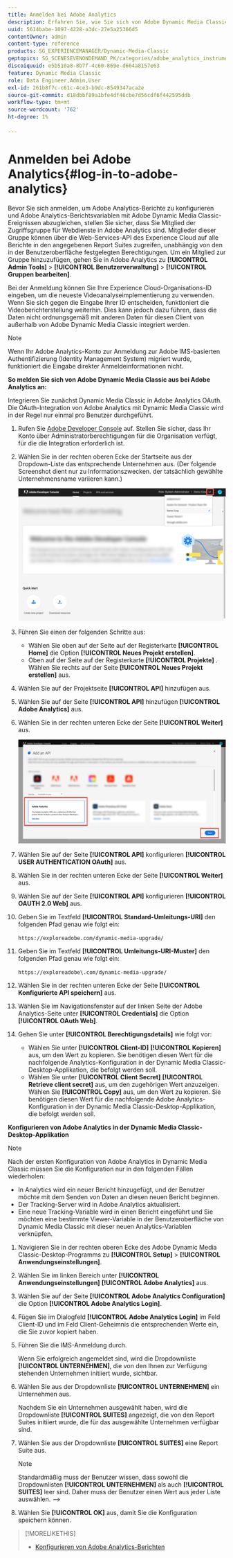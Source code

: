 ```yaml
---
title: Anmelden bei Adobe Analytics
description: Erfahren Sie, wie Sie sich von Adobe Dynamic Media Classic aus bei Adobe Analytics anmelden.
uuid: 5614babe-1097-4228-a3dc-27e5a25366d5
contentOwner: admin
content-type: reference
products: SG_EXPERIENCEMANAGER/Dynamic-Media-Classic
geptopics: SG_SCENESEVENONDEMAND_PK/categories/adobe_analytics_instrumentation_kit
discoiquuid: e5b510a8-8b7f-4c60-869e-d664a8157e63
feature: Dynamic Media Classic
role: Data Engineer,Admin,User
exl-id: 261b8f7c-c61c-4ce3-b9dc-8549347aca2e
source-git-commit: d18dbbf89a1bfe4df46cbe7d56cdf6f442595ddb
workflow-type: tm+mt
source-wordcount: '762'
ht-degree: 1%

---
```


# Anmelden bei Adobe Analytics{#log-in-to-adobe-analytics}

Bevor Sie sich anmelden, um Adobe Analytics-Berichte zu konfigurieren und Adobe Analytics-Berichtsvariablen mit Adobe Dynamic Media Classic-Ereignissen abzugleichen, stellen Sie sicher, dass Sie Mitglied der Zugriffsgruppe für Webdienste in Adobe Analytics sind. Mitglieder dieser Gruppe können über die Web-Services-API des Experience Cloud auf alle Berichte in den angegebenen Report Suites zugreifen, unabhängig von den in der Benutzeroberfläche festgelegten Berechtigungen. Um ein Mitglied zur Gruppe hinzuzufügen, gehen Sie in Adobe Analytics zu **[!UICONTROL Admin Tools]** > **[!UICONTROL Benutzerverwaltung]** > **[!UICONTROL Gruppen bearbeiten]**.

Bei der Anmeldung können Sie Ihre Experience Cloud-Organisations-ID eingeben, um die neueste Videoanalyseimplementierung zu verwenden. Wenn Sie sich gegen die Eingabe Ihrer ID entscheiden, funktioniert die Videoberichterstellung weiterhin. Dies kann jedoch dazu führen, dass die Daten nicht ordnungsgemäß mit anderen Daten für diesen Client von außerhalb von Adobe Dynamic Media Classic integriert werden.

>[!NOTE]
>
>Wenn Ihr Adobe Analytics-Konto zur Anmeldung zur Adobe IMS-basierten Authentifizierung (Identity Management System) migriert wurde, funktioniert die Eingabe direkter Anmeldeinformationen nicht.

**So melden Sie sich von Adobe Dynamic Media Classic aus bei Adobe Analytics an:**

Integrieren Sie zunächst Dynamic Media Classic in Adobe Analytics OAuth. Die OAuth-Integration von Adobe Analytics mit Dynamic Media Classic wird in der Regel nur einmal pro Benutzer durchgeführt.

1. Rufen Sie [Adobe Developer Console](https://developer.adobe.com/console) auf. Stellen Sie sicher, dass Ihr Konto über Administratorberechtigungen für die Organisation verfügt, für die die Integration erforderlich ist.
1. Wählen Sie in der rechten oberen Ecke der Startseite aus der Dropdown-Liste das entsprechende Unternehmen aus. (Der folgende Screenshot dient nur zu Informationszwecken. der tatsächlich gewählte Unternehmensname variieren kann.)

   ![Erstellen Sie ein neues Projekt](assets/analytics-oauth1.png)

1. Führen Sie einen der folgenden Schritte aus:

   * Wählen Sie oben auf der Seite auf der Registerkarte **[!UICONTROL Home]** die Option **[!UICONTROL Neues Projekt erstellen]**.
   * Oben auf der Seite auf der Registerkarte **[!UICONTROL Projekte]** . Wählen Sie rechts auf der Seite **[!UICONTROL Neues Projekt erstellen]** aus.

1. Wählen Sie auf der Projektseite **[!UICONTROL API]** hinzufügen aus.
1. Wählen Sie auf der Seite **[!UICONTROL API]** hinzufügen **[!UICONTROL Adobe Analytics]** aus.
1. Wählen Sie in der rechten unteren Ecke der Seite **[!UICONTROL Weiter]** aus.

   ![API hinzufügen](assets/analytics-oauth2.png)

1. Wählen Sie auf der Seite **[!UICONTROL API]** konfigurieren **[!UICONTROL USER AUTHENTICATION OAuth]** aus.
1. Wählen Sie in der rechten unteren Ecke der Seite **[!UICONTROL Weiter]** aus.
1. Wählen Sie auf der Seite **[!UICONTROL API]** konfigurieren **[!UICONTROL OAUTH 2.0 Web]** aus.
1. Geben Sie im Textfeld **[!UICONTROL Standard-Umleitungs-URI]** den folgenden Pfad genau wie folgt ein:

   `https://exploreadobe.com/dynamic-media-upgrade/`

1. Geben Sie im Textfeld **[!UICONTROL Umleitungs-URI-Muster]** den folgenden Pfad genau wie folgt ein:

   `https://exploreadobe\.com/dynamic-media-upgrade/`

1. Wählen Sie in der rechten unteren Ecke der Seite **[!UICONTROL Konfigurierte API speichern]** aus.
1. Wählen Sie im Navigationsfenster auf der linken Seite der Adobe Analytics-Seite unter **[!UICONTROL Credentials]** die Option **[!UICONTROL OAuth Web]**.
1. Gehen Sie unter **[!UICONTROL Berechtigungsdetails]** wie folgt vor:
   * Wählen Sie unter **[!UICONTROL Client-ID]** **[!UICONTROL Kopieren]** aus, um den Wert zu kopieren. Sie benötigen diesen Wert für die nachfolgende Analytics-Konfiguration in der Dynamic Media Classic-Desktop-Applikation, die befolgt werden soll.
   * Wählen Sie unter **[!UICONTROL Client Secret]** **[!UICONTROL Retrieve client secret]** aus, um den zugehörigen Wert anzuzeigen. Wählen Sie **[!UICONTROL Copy]** aus, um den Wert zu kopieren. Sie benötigen diesen Wert für die nachfolgende Adobe Analytics-Konfiguration in der Dynamic Media Classic-Desktop-Applikation, die befolgt werden soll.

**Konfigurieren von Adobe Analytics in der Dynamic Media Classic-Desktop-Applikation**

>[!NOTE]
>
>Nach der ersten Konfiguration von Adobe Analytics in Dynamic Media Classic müssen Sie die Konfiguration nur in den folgenden Fällen wiederholen:
>
>* In Analytics wird ein neuer Bericht hinzugefügt, und der Benutzer möchte mit dem Senden von Daten an diesen neuen Bericht beginnen.
>* Der Tracking-Server wird in Adobe Analytics aktualisiert.
>* Eine neue Tracking-Variable wird in einen Bericht eingeführt und Sie möchten eine bestimmte Viewer-Variable in der Benutzeroberfläche von Dynamic Media Classic mit dieser neuen Analytics-Variablen verknüpfen.

>


1. Navigieren Sie in der rechten oberen Ecke des Adobe Dynamic Media Classic-Desktop-Programms zu **[!UICONTROL Setup]** > **[!UICONTROL Anwendungseinstellungen]**.
1. Wählen Sie im linken Bereich unter **[!UICONTROL Anwendungseinstellungen]** **[!UICONTROL Adobe Analytics]** aus.
1. Wählen Sie auf der Seite **[!UICONTROL Adobe Analytics Configuration]** die Option **[!UICONTROL Adobe Analytics Login]**.
1. Fügen Sie im Dialogfeld **[!UICONTROL Adobe Analytics Login]** im Feld Client-ID und im Feld Client-Geheimnis die entsprechenden Werte ein, die Sie zuvor kopiert haben.
1. Führen Sie die IMS-Anmeldung durch.

   Wenn Sie erfolgreich angemeldet sind, wird die Dropdownliste **[!UICONTROL UNTERNEHMEN]**, die von den Ihnen zur Verfügung stehenden Unternehmen initiiert wurde, sichtbar.

1. Wählen Sie aus der Dropdownliste **[!UICONTROL UNTERNEHMEN]** ein Unternehmen aus.

   Nachdem Sie ein Unternehmen ausgewählt haben, wird die Dropdownliste **[!UICONTROL SUITES]** angezeigt, die von den Report Suites initiiert wurde, die für das ausgewählte Unternehmen verfügbar sind.

1. Wählen Sie aus der Dropdownliste **[!UICONTROL SUITES]** eine Report Suite aus.

   >[!NOTE]
   >
   >Standardmäßig muss der Benutzer wissen, dass sowohl die Dropdownlisten **[!UICONTROL UNTERNEHMEN]** als auch **[!UICONTROL SUITES]** leer sind. Daher muss der Benutzer einen Wert aus jeder Liste auswählen. —>

1. Wählen Sie **[!UICONTROL OK]** aus, damit Sie die Konfiguration speichern können.

>[!MORELIKETHIS]
>
>* [Konfigurieren von Adobe Analytics-Berichten](configuring-analytics-reports.md#configuring_adobe_analytics_reports)

